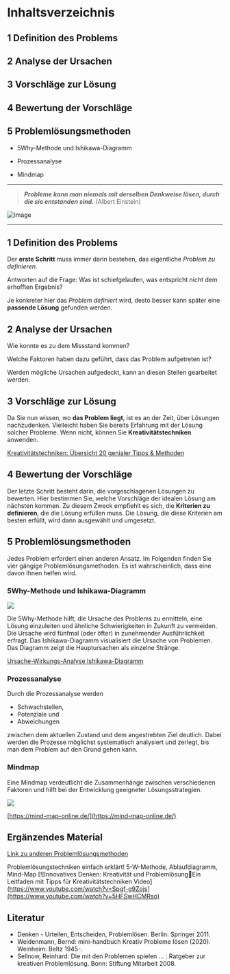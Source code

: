 <!--

author:   Veit Köppen
email:    veit.koeppen@fh-potsdam.de
version:  0.0.1
language: de
narrator: Deutsch Female

import:   https://github.com/liascript/CodeRunner

-->

# Inhaltsverzeichnis 

## 1 Definition des Problems
## 2 Analyse der Ursachen
## 3 Vorschläge zur Lösung
## 4 Bewertung der Vorschläge
## 5 Problemlösungsmethoden 

*	5Why-Methode und Ishikawa-Diagramm

*	Prozessanalyse

*	Mindmap


____      _____

> ***Probleme kann man niemals mit derselben Denkweise lösen, durch die sie entstanden sind.*** (Albert Einstein)




![image](https://karrierebibel.de/wp-content/uploads/2019/06/Problemloesung-Probleme-Loesen-Flowchart.jpg)<!--
style="width: 50%; max-width: 200px"
title="ein beliebiges Bild"
onclick="alert('It started with a click!');"
-->

____     ____

## 1 Definition des Problems

Der __erste Schritt__ muss immer darin bestehen, das eigentliche _Problem zu definieren_.

Antworten auf die Frage: Was ist schiefgelaufen, was entspricht nicht dem erhofften Ergebnis? 

Je konkreter hier das _Problem definiert_ wird, desto besser kann später eine **passende Lösung** gefunden werden.


## 2 Analyse der Ursachen

Wie konnte es zu dem Missstand kommen? 

Welche Faktoren haben dazu geführt, dass das Problem aufgetreten ist? 

Werden mögliche Ursachen aufgedeckt, kann an diesen Stellen gearbeitet werden.


## 3 Vorschläge zur Lösung

Da Sie nun wissen, wo __das Problem liegt__, ist es an der Zeit, über Lösungen nachzudenken. Vielleicht haben Sie bereits Erfahrung mit der Lösung solcher Probleme. Wenn nicht, können Sie **Kreativitätstechniken** anwenden. 

[Kreativitätstechniken: Übersicht 20 genialer Tipps & Methoden](https://karrierebibel.de/kreativitaetstechniken/)

## 4 Bewertung der Vorschläge

Der letzte Schritt besteht darin, die vorgeschlagenen Lösungen zu bewerten. Hier bestimmen Sie, welche Vorschläge der idealen Lösung am nächsten kommen. Zu diesem Zweck empfiehlt es sich, die **Kriterien zu definieren**, die die Lösung erfüllen muss. Die Lösung, die diese Kriterien am besten erfüllt, wird dann ausgewählt und umgesetzt.

## 5 Problemlösungsmethoden 

Jedes Problem erfordert einen anderen Ansatz. Im Folgenden finden Sie vier gängige Problemlösungsmethoden. Es ist wahrscheinlich, dass eine davon Ihnen helfen wird. 

###	5Why-Methode und Ishikawa-Diagramm

![](https://karrierebibel.de/wp-content/uploads/2020/01/Kaizen-Methode-Ishikawa-Diagramm-Methode-Vorlage-Beispiel-Tipps.jpeg)

Die 5Why-Methode hilft, die Ursache des Problems zu ermitteln, eine Lösung einzuleiten und ähnliche Schwierigkeiten in Zukunft zu vermeiden. Die Ursache wird fünfmal (oder öfter) in zunehmender Ausführlichkeit erfragt.
Das Ishikawa-Diagramm visualisiert die Ursache von Problemen. Das Diagramm zeigt die Hauptursachen als einzelne Stränge. 

[Ursache-Wirkungs-Analyse Ishikawa-Diagramm](https://www.tercero.de/infocenter/ursache-wirkungs-analyse-ishikawa-5w/)


###	Prozessanalyse

Durch die Prozessanalyse werden 
* Schwachstellen, 
* Potenziale und 
* Abweichungen
  
zwischen dem aktuellen Zustand und dem angestrebten Ziel deutlich. 
Dabei werden die Prozesse möglichst systematisch analysiert und zerlegt, bis man dem Problem auf den Grund gehen kann.

###	Mindmap

Eine Mindmap verdeutlicht die Zusammenhänge zwischen verschiedenen Faktoren und hilft bei der Entwicklung geeigneter Lösungsstrategien.

![](https://karrierebibel.de/wp-content/uploads/2023/11/Mindmap-erstellen-Beispiele-Vorlage-Grafik-Online-Tool-Freeware-Tipps-Mindmapping-Bedeutung.jpg)

[https://mind-map-online.de/](https://mind-map-online.de/)

## Ergänzendes Material 

[Link zu anderen Problemlösungsmethoden](https://www.tercero.de/infocenter/qm-methoden-problemloesung/#:~:text=Es%20gibt%20eine%20sehr%20gro%C3%9Fe,um%20nur%20einige%20zu%20nennen.)

Problemlösungstechniken einfach erklärt! 5-W-Methode, Ablaufdiagramm, Mind-Map
[![Innovatives Denken: Kreativität und Problemlösung🌟Ein Leitfaden mit Tipps für Kreativitätstechniken Video](https://www.youtube.com/watch?v=Spgf-g9Zojs](https://www.youtube.com/watch?v=5HFSwHCMRso)

## Literatur
- Denken - Urteilen, Entscheiden, Problemlösen. Berlin: Springer 2011.
- Weidenmann, Bernd: mini-handbuch Kreativ Probleme lösen (2020). Weinheim: Beltz 1945-.
- Sellnow, Reinhard: Die mit den Problemen spielen ... : Ratgeber zur kreativen Problemlösung. Bonn: Stiftung Mitarbeit  2008.
